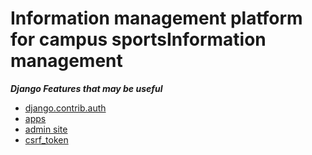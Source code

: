 Information management platform for campus sportsInformation management
=======================================================================

***Django Features that may be useful***

* [django.contrib.auth](https://docs.djangoproject.com/en/1.7/topics/auth/#module-django.contrib.auth)
* [apps](https://docs.djangoproject.com/en/1.7/ref/applications/)
* [admin site](https://docs.djangoproject.com/en/1.7/ref/contrib/admin/)
* [csrf_token](https://docs.djangoproject.com/en/1.7/ref/contrib/csrf/)

